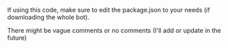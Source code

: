 If using this code, make sure to edit the package.json to your needs (if downloading the whole bot).

There might be vague comments or no comments (I'll add or update in the future)
